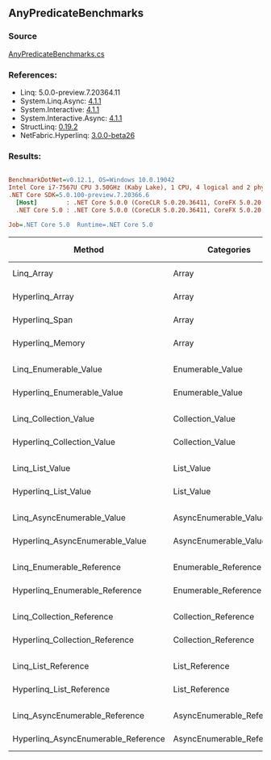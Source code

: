 ﻿## AnyPredicateBenchmarks

### Source
[AnyPredicateBenchmarks.cs](../NetFabric.Hyperlinq.Benchmarks/Benchmarks/AnyPredicateBenchmarks.cs)

### References:
- Linq: 5.0.0-preview.7.20364.11
- System.Linq.Async: [4.1.1](https://www.nuget.org/packages/System.Linq.Async/4.1.1)
- System.Interactive: [4.1.1](https://www.nuget.org/packages/System.Interactive/4.1.1)
- System.Interactive.Async: [4.1.1](https://www.nuget.org/packages/System.Interactive.Async/4.1.1)
- StructLinq: [0.19.2](https://www.nuget.org/packages/StructLinq/0.19.2)
- NetFabric.Hyperlinq: [3.0.0-beta26](https://www.nuget.org/packages/NetFabric.Hyperlinq/3.0.0-beta26)

### Results:
``` ini

BenchmarkDotNet=v0.12.1, OS=Windows 10.0.19042
Intel Core i7-7567U CPU 3.50GHz (Kaby Lake), 1 CPU, 4 logical and 2 physical cores
.NET Core SDK=5.0.100-preview.7.20366.6
  [Host]        : .NET Core 5.0.0 (CoreCLR 5.0.20.36411, CoreFX 5.0.20.36411), X64 RyuJIT
  .NET Core 5.0 : .NET Core 5.0.0 (CoreCLR 5.0.20.36411, CoreFX 5.0.20.36411), X64 RyuJIT

Job=.NET Core 5.0  Runtime=.NET Core 5.0  

```
|                              Method |                Categories | Count |        Mean |     Error |    StdDev | Ratio |  Gen 0 | Gen 1 | Gen 2 | Allocated |
|------------------------------------ |-------------------------- |------ |------------:|----------:|----------:|------:|-------:|------:|------:|----------:|
|                          Linq_Array |                     Array |   100 |   526.73 ns |  2.931 ns |  2.598 ns |  1.00 | 0.0153 |     - |     - |      32 B |
|                     Hyperlinq_Array |                     Array |   100 |   193.47 ns |  1.524 ns |  1.425 ns |  0.37 |      - |     - |     - |         - |
|                      Hyperlinq_Span |                     Array |   100 |   167.89 ns |  1.228 ns |  1.089 ns |  0.32 |      - |     - |     - |         - |
|                    Hyperlinq_Memory |                     Array |   100 |   217.39 ns |  0.976 ns |  0.815 ns |  0.41 |      - |     - |     - |         - |
|                                     |                           |       |             |           |           |       |        |       |       |           |
|               Linq_Enumerable_Value |          Enumerable_Value |   100 |   740.01 ns |  7.295 ns |  6.467 ns |  1.00 | 0.0153 |     - |     - |      32 B |
|          Hyperlinq_Enumerable_Value |          Enumerable_Value |   100 |   200.01 ns |  0.951 ns |  0.843 ns |  0.27 |      - |     - |     - |         - |
|                                     |                           |       |             |           |           |       |        |       |       |           |
|               Linq_Collection_Value |          Collection_Value |   100 |   742.85 ns |  5.958 ns |  5.282 ns |  1.00 | 0.0153 |     - |     - |      32 B |
|          Hyperlinq_Collection_Value |          Collection_Value |   100 |   234.82 ns |  1.307 ns |  1.159 ns |  0.32 |      - |     - |     - |         - |
|                                     |                           |       |             |           |           |       |        |       |       |           |
|                     Linq_List_Value |                List_Value |   100 |   747.75 ns | 11.674 ns | 10.920 ns |  1.00 | 0.0153 |     - |     - |      32 B |
|                Hyperlinq_List_Value |                List_Value |   100 |   406.47 ns |  1.352 ns |  1.199 ns |  0.54 |      - |     - |     - |         - |
|                                     |                           |       |             |           |           |       |        |       |       |           |
|          Linq_AsyncEnumerable_Value |     AsyncEnumerable_Value |   100 | 2,251.51 ns |  8.144 ns |  7.220 ns |  1.00 | 0.0191 |     - |     - |      40 B |
|     Hyperlinq_AsyncEnumerable_Value |     AsyncEnumerable_Value |   100 |   100.02 ns |  0.776 ns |  0.688 ns |  0.04 | 0.0191 |     - |     - |      40 B |
|                                     |                           |       |             |           |           |       |        |       |       |           |
|           Linq_Enumerable_Reference |      Enumerable_Reference |   100 |   575.58 ns |  4.400 ns |  4.116 ns |  1.00 | 0.0153 |     - |     - |      32 B |
|      Hyperlinq_Enumerable_Reference |      Enumerable_Reference |   100 |   526.07 ns |  3.210 ns |  3.003 ns |  0.91 | 0.0153 |     - |     - |      32 B |
|                                     |                           |       |             |           |           |       |        |       |       |           |
|           Linq_Collection_Reference |      Collection_Reference |   100 |   575.98 ns |  2.536 ns |  2.248 ns |  1.00 | 0.0153 |     - |     - |      32 B |
|      Hyperlinq_Collection_Reference |      Collection_Reference |   100 |   557.26 ns |  4.455 ns |  4.167 ns |  0.97 | 0.0153 |     - |     - |      32 B |
|                                     |                           |       |             |           |           |       |        |       |       |           |
|                 Linq_List_Reference |            List_Reference |   100 |   578.51 ns |  2.919 ns |  2.730 ns |  1.00 | 0.0153 |     - |     - |      32 B |
|            Hyperlinq_List_Reference |            List_Reference |   100 |   376.12 ns |  1.699 ns |  1.589 ns |  0.65 |      - |     - |     - |         - |
|                                     |                           |       |             |           |           |       |        |       |       |           |
|      Linq_AsyncEnumerable_Reference | AsyncEnumerable_Reference |   100 | 2,136.81 ns | 14.388 ns | 13.459 ns |  1.00 | 0.0191 |     - |     - |      40 B |
| Hyperlinq_AsyncEnumerable_Reference | AsyncEnumerable_Reference |   100 |    96.67 ns |  0.547 ns |  0.485 ns |  0.05 | 0.0305 |     - |     - |      64 B |
